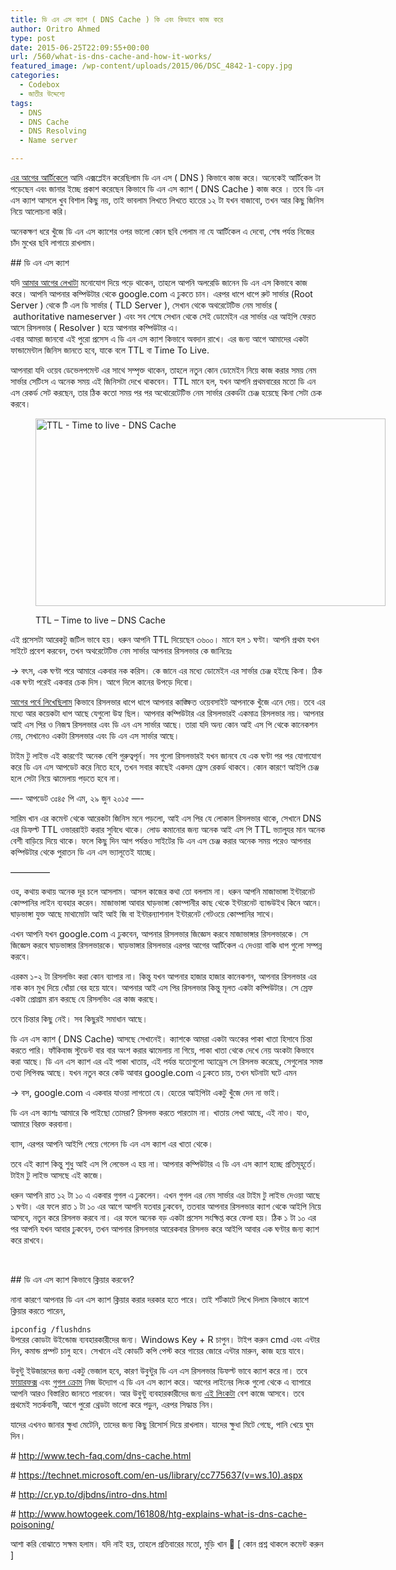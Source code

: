 ```yaml
---
title: ডি এন এস ক্যাশ ( DNS Cache ) কি এবং কিভাবে কাজ করে
author: Oritro Ahmed
type: post
date: 2015-06-25T22:09:55+00:00
url: /560/what-is-dns-cache-and-how-it-works/
featured_image: /wp-content/uploads/2015/06/DSC_4842-1-copy.jpg
categories:
  - Codebox
  - জাতীর উদ্দেশ্যে
tags:
  - DNS
  - DNS Cache
  - DNS Resolving
  - Name server

---
```

<a href="http://ioritro.com/514/%e0%a6%a1%e0%a6%bf-%e0%a6%8f%e0%a6%a8-%e0%a6%8f%e0%a6%b8-%e0%a6%95%e0%a6%bf%e0%a6%ad%e0%a6%be%e0%a6%ac%e0%a7%87-%e0%a6%95%e0%a6%be%e0%a6%9c-%e0%a6%95%e0%a6%b0%e0%a7%87/" target="_blank">এর আগের আর্টিকেলে</a> আমি এক্সপ্লেইন করেছিলাম ডি এন এস ( DNS ) কিভাবে কাজ করে। অনেকেই আর্টিকেল টা পড়েছেন এবং জানার ইচ্ছে প্রকাশ করেছেন কিভাবে ডি এন এস ক্যাশ ( DNS Cache ) কাজ করে । তবে ডি এন এস ক্যাশ আসলে খুব বিশাল কিছু নয়, তাই ভাবলাম লিখতে লিখতে হাতের ১২ টা যখন বাজাবো, তখন আর কিছু জিনিস নিয়ে আলোচনা করি।

অনেকক্ষণ ধরে খুঁজে ডি এন এস ক্যাশের ওপর ভালো কোন ছবি পেলাম না যে আর্টিকেল এ দেবো, শেষ পর্যন্ত নিজের চাঁদ মুখের ছবি লাগায়ে রাখলাম।

<!--more-->

\## ডি এন এস ক্যাশ

যদি <a href="http://ioritro.com/514/%e0%a6%a1%e0%a6%bf-%e0%a6%8f%e0%a6%a8-%e0%a6%8f%e0%a6%b8-%e0%a6%95%e0%a6%bf%e0%a6%ad%e0%a6%be%e0%a6%ac%e0%a7%87-%e0%a6%95%e0%a6%be%e0%a6%9c-%e0%a6%95%e0%a6%b0%e0%a7%87/" target="_blank">আমার আগের লেখাটা</a> মনোযোগ দিয়ে পড়ে থাকেন, তাহলে আপনি অলরেডি জানেন ডি এন এস কিভাবে কাজ করে। আপনি আপনার কম্পিউটার থেকে google.com এ ঢুকতে চান। এরপর ধাপে ধাপে রুট সার্ভার (Root Server ) থেকে টি এল ডি সার্ভার ( TLD Server ), সেখান থেকে অথরেটেটিভ নেম সার্ভার (  authoritative nameserver ) এবং সব শেষে সেখান থেকে সেই ডোমেইন এর সার্ভার এর আইপি ফেরত আসে রিসলভার ( Resolver ) হয়ে আপনার কম্পিউটার এ।  
এবার আমরা জানবো এই পুরো প্রসেস এ ডি এন এস ক্যাশ কিভাবে অবদান রাখে। এর জন্য আগে আমাদের একটা ফান্ডামেন্টাল জিনিস জানতে হবে, যাকে বলে TTL বা Time To Live.

আপনারা যদি ওয়েব ডেভেলপমেন্ট এর সাথে সম্পৃক্ত থাকেন, তাহলে নতুন কোন ডোমেইন নিয়ে কাজ করার সময় নেম সার্ভার সেটিংস এ অনেক সময় এই জিনিসটা দেখে থাকবেন। TTL মানে হল, যখন আপনি প্রথমবারের মতো ডি এন এস রেকর্ড সেট করছেন, তার ঠিক কতো সময় পর পর অথোরেটেটিভ নেম সার্ভার রেকর্ডটা চেঞ্জ হয়েছে কিনা সেটা চেক করবে।<figure id="attachment_561" aria-describedby="caption-attachment-561" style="width: 560px" class="wp-caption alignnone">

<img class="size-full wp-post-560 wp-image-561" src="http://ioritro.com/wp-content/uploads/2015/06/dnszoneedit12.jpg" alt="TTL - Time to live - DNS Cache" width="560" height="300" srcset="https://ioritro.com/wp-content/uploads/2015/06/dnszoneedit12.jpg 560w, https://ioritro.com/wp-content/uploads/2015/06/dnszoneedit12-300x161.jpg 300w" sizes="(max-width: 560px) 100vw, 560px" /> <figcaption id="caption-attachment-561" class="wp-caption-text">TTL &#8211; Time to live &#8211; DNS Cache</figcaption></figure> 

এই প্রসেসটা আরেকটু জটিল ভাবে হয়। ধরুন আপনি TTL দিয়েছেন ৩৬০০। মানে হল ১ ঘণ্টা। আপনি প্রথম যখন সাইটে প্রবেশ করবেন, তখন অথরেটেটিভ নেম সার্ভার আপনার রিসলভার কে জানিয়েঃ

-> বৎস, এক ঘণ্টা পরে আমারে একবার নক করিস। কে জানে এর মধ্যে ডোমেইন এর সার্ভার চেঞ্জ হইছে কিনা। ঠিক এক ঘণ্টা পরেই একবার চেক দিস। আগে দিলে কানের উপড়ে দিবো।

<a href="http://ioritro.com/514/%e0%a6%a1%e0%a6%bf-%e0%a6%8f%e0%a6%a8-%e0%a6%8f%e0%a6%b8-%e0%a6%95%e0%a6%bf%e0%a6%ad%e0%a6%be%e0%a6%ac%e0%a7%87-%e0%a6%95%e0%a6%be%e0%a6%9c-%e0%a6%95%e0%a6%b0%e0%a7%87/" target="_blank">আগের পর্বে লিখেছিলাম</a> কিভাবে রিসলভার ধাপে ধাপে আপনার কাঙ্ক্ষিত ওয়েবসাইট আপনাকে খুঁজে এনে দেয়। তবে এর মধ্যে আর কয়েকটা ধাপ আছে যেগুলো উহ্য ছিল। আপনার কম্পিউটার এর রিসলভারই একমাত্র রিসলভার নয়। আপনার আই এস পির ও নিজস্ব রিসলভার এবং ডি এন এস সার্ভার আছে। তারা যদি অন্য কোন আই এস পি থেকে কানেকশন নেয়, সেখানেও একটা রিসলভার এবং ডি এন এস সার্ভার আছে।

টাইম টু লাইভ এই কারণেই অনেক বেশি গুরুত্বপূর্ন। সব গুলো রিসলভারই যখন জানবে যে এক ঘণ্টা পর পর যোগাযোগ করে ডি এন এস আপডেট করে নিতে হবে, তখন সবার কাছেই একদম ফ্রেস রেকর্ড থাকবে। কোন কারণে আইপি চেঞ্জ হলে সেটা নিয়ে ঝামেলায় পড়তে হবে না।

&#8212;- আপডেট ৩ঃ৪৫ পি এম, ২৯ জুন ২০১৫ &#8212;-

সারিম খান এর কমেন্ট থেকে আরেকটা জিনিস মনে পড়লো, আই এস পির যে লোকাল রিসলভার থাকে, সেখানে DNS এর ডিফল্ট TTL ওভাররাইট করার সুবিধে থাকে। লোড কমানোর জন্য অনেক আই এস পি TTL ভ্যালূ্যর মান অনেক বেশী বাড়িয়ে দিয়ে থাকে। ফলে কিছু দিন আগ পর্যন্তও সাইটের ডি এন এস চেঞ্জ করার অনেক সময় পরেও আপনার কম্পিউটার থেকে পুরাতন ডি এন এস ভ্যালূতেই যাচ্ছে।

&#8212;&#8212;&#8212;&#8212;&#8211;

ওহ, কথায় কথায় অনেক দূর চলে আসলাম। আসল কাজের কথা তো বললাম না। ধরুন আপনি মাজাভাঙ্গা ইন্টারনেট কোম্পানির লাইন ব্যবহার করেন। মাজাভাঙ্গা আবার ঘাড়ভাঙ্গা কোম্পানীর কাছ থেকে ইন্টারনেট ব্যান্ডউইথ কিনে আনে। ঘাড়ভাঙ্গা যুক্ত আছে মাথামোটা আই আই জি বা ইন্টারন্যাশনাল ইন্টারনেট গেটওয়ে কোম্পানির সাথে।

এখন আপনি যখন google.com এ ঢুকবেন, আপনার রিসলভার জিজ্ঞেস করবে মাজাভাঙ্গার রিসলভারকে। সে জিজ্ঞেস করবে ঘাড়ভাঙ্গার রিসলভারকে। ঘাড়ভাঙ্গার রিসলভার এরপর আগের আর্টিকেল এ দেওয়া বাকি ধাপ গুলো সম্পন্ন করবে।

এরকম ১-২ টা রিসলভিং করা কোন ব্যাপার না। কিন্তু যখন আপনার হাজার হাজার কানেকশন, আপনার রিসলভার এর নাক কান মুখ দিয়ে ধোঁয়া বের হয়ে যাবে। আপনার আই এস পির রিসলভার কিন্তু মূলত একটা কম্পিউটার। সে স্রেফ একটা প্রোগ্রাম রান করছে যে রিসলভিং এর কাজ করছে।

তবে চিন্তার কিছু নেই। সব কিছুরই সমাধান আছে।

ডি এন এস ক্যাশ ( DNS Cache) আসছে সেখানেই। ক্যাশকে আমরা একটা অংকের পাকা খাতা হিসাবে চিন্তা করতে পারি। ফাঁকিবাজ স্টুডেন্ট বার বার অংশ করার ঝামেলায় না গিয়ে, পাকা খাতা থেকে দেখে নেয় অংকটা কিভাবে করা আছে। ডি এন এস ক্যাশ এর এই পাকা খাতায়, এই পর্যন্ত যতোগুলো অ্যাড্রেস সে রিসলভ করেছে, সেগুলোর সমস্ত তথ্য লিপিবদ্ধ আছে। যখন নতুন করে কেউ আবার google.com এ ঢুকতে চায়, তখন ঘটনাটা ঘটে এমন

-> বস, google.com এ একবার যাওয়া লাগতো যে। হেতের আইপিটা একটু খুঁজে দেন না ভাই।

ডি এন এস ক্যাশঃ আমারে কি পাইছো তোমরা? রিসলভ করতে পারতাম না। খাতায় লেখা আছে, এই নাও। যাও, আমারে বিরক্ত করবানা।

ব্যাস, এরপর আপনি আইপি পেয়ে গেলেন ডি এন এস ক্যাশ এর খাতা থেকে।

তবে এই ক্যাশ কিন্তু শুধু আই এস পি লেভেল এ হয় না। আপনার কম্পিউটার এ ডি এন এস ক্যাশ হচ্ছে প্রতিমূহূর্তে। টাইম টু লাইভ আসছে এই কাজে।

ধরুন আপনি রাত ১২ টা ১০ এ একবার গুগল এ ঢুকলেন। এখন গুগল এর নেম সার্ভার এর টাইম টু লাইভ দেওয়া আছে ১ ঘণ্টা। এর ফলে রাত ১ টা ১০ এর আগে আপনি যতবার ঢুকবেন, ততবার আপনার রিসলভার ক্যাশ থেকে আইপি নিয়ে আসবে, নতুন করে রিসলভ করবে না। এর ফলে অনেক বড় একটা প্রসেস সংক্ষিপ্ত করে ফেলা হয়। ঠিক ১ টা ১০ এর পর আপনি যখন আবার ঢুকবেন, তখন আপনার রিসলভার আরেকবার রিসলভ করে আইপি আবার এক ঘণ্টার জন্য ক্যাশ করে রাখবে।

&nbsp;

\## ডি এন এস ক্যাশ কিভাবে ক্লিয়ার করবেন?

নানা কারণে আপনার ডি এন এস ক্যাশ ক্লিয়ার করার দরকার হতে পারে। তাই শর্টকাটে লিখে দিলাম কিভাবে ক্যাশে ক্লিয়ার করতে পারেন,

`ipconfig /flushdns`  
উপরের কোডটা উইন্ডোজ ব্যবহারকারীদের জন্য। Windows Key + R চাপুন। টাইপ করুন cmd এবং এন্টার দিন, কমান্ড প্রম্পট চালু হবে। সেখানে এই কোডটি কপি পেস্ট করে গায়ের জোরে এন্টার মারুন, কাজ হয়ে যাবে।

উবুন্টু ইউজারদের জন্য একটু ভেজাল হবে, কারণ উবুন্টুর ডি এন এস রিসলভার ডিফল্ট ভাবে ক্যাশ করে না। তবে <a href="http://superuser.com/questions/120378/how-does-firefox-cache-dns-requests-replies/120381#120381" target="_blank">ফায়ারফক্স</a> এবং <a href="http://superuser.com/questions/203674/how-to-clear-flush-the-dns-cache-in-google-chrome" target="_blank">গুগল ক্রোম</a> নিজ উদ্যোগ এ ডি এন এস ক্যাশ করে। আগের লাইনের লিংক গুলো থেকে এ ব্যাপারে আপনি আরও বিস্তারিত জানতে পারবেন। আর উবুন্টু ব্যবহারকারীদের জন্য <a href="http://askubuntu.com/questions/2219/how-do-i-clear-the-dns-cache" target="_blank">এই লিংকটা</a> বেশ কাজে আসবে। তবে প্রথমেই সতর্কবানী, আগে পুরো থ্রেডটা ভালো করে পড়ুন, এরপর সিদ্ধান্ত নিন।

যাদের এখনও জানার ক্ষুধা মেটেনি, তাদের জন্য কিছু রিসোর্স দিয়ে রাখলাম। যাদের ক্ষুধা মিটে গেছে, পানি খেয়ে ঘুম দিন।

# <a href="http://www.tech-faq.com/dns-cache.html" target="_blank">http://www.tech-faq.com/dns-cache.html</a>

# <a href="https://technet.microsoft.com/en-us/library/cc775637(v=ws.10).aspx" target="_blank">https://technet.microsoft.com/en-us/library/cc775637(v=ws.10).aspx</a>

# <a href="http://cr.yp.to/djbdns/intro-dns.html" target="_blank">http://cr.yp.to/djbdns/intro-dns.html</a>

# <a href="http://www.howtogeek.com/161808/htg-explains-what-is-dns-cache-poisoning/" target="_blank">http://www.howtogeek.com/161808/htg-explains-what-is-dns-cache-poisoning/</a>

আশা করি বোঝাতে সক্ষম হলাম। যদি নাই হয়, তাহলে প্রতিবারের মতো, মুড়ি খান 🙂 [ কোন প্রশ্ন থাকলে কমেন্ট করুন ]
